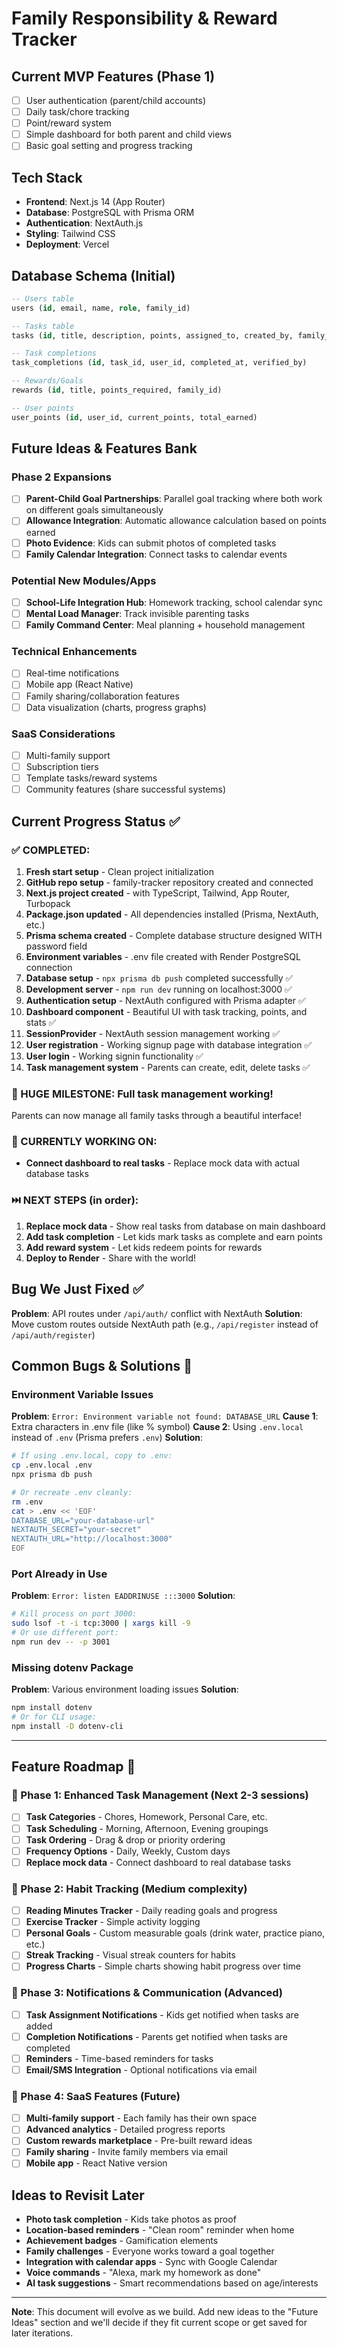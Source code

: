 # Family Responsibility & Reward Tracker

## Current MVP Features (Phase 1)
- [ ] User authentication (parent/child accounts)
- [ ] Daily task/chore tracking
- [ ] Point/reward system
- [ ] Simple dashboard for both parent and child views
- [ ] Basic goal setting and progress tracking

## Tech Stack
- **Frontend**: Next.js 14 (App Router)
- **Database**: PostgreSQL with Prisma ORM
- **Authentication**: NextAuth.js
- **Styling**: Tailwind CSS
- **Deployment**: Vercel

## Database Schema (Initial)
```sql
-- Users table
users (id, email, name, role, family_id)

-- Tasks table
tasks (id, title, description, points, assigned_to, created_by, family_id)

-- Task completions
task_completions (id, task_id, user_id, completed_at, verified_by)

-- Rewards/Goals
rewards (id, title, points_required, family_id)

-- User points
user_points (id, user_id, current_points, total_earned)
```

## Future Ideas & Features Bank

### Phase 2 Expansions
- [ ] **Parent-Child Goal Partnerships**: Parallel goal tracking where both work on different goals simultaneously
- [ ] **Allowance Integration**: Automatic allowance calculation based on points earned
- [ ] **Photo Evidence**: Kids can submit photos of completed tasks
- [ ] **Family Calendar Integration**: Connect tasks to calendar events

### Potential New Modules/Apps
- [ ] **School-Life Integration Hub**: Homework tracking, school calendar sync
- [ ] **Mental Load Manager**: Track invisible parenting tasks
- [ ] **Family Command Center**: Meal planning + household management

### Technical Enhancements
- [ ] Real-time notifications
- [ ] Mobile app (React Native)
- [ ] Family sharing/collaboration features
- [ ] Data visualization (charts, progress graphs)

### SaaS Considerations
- [ ] Multi-family support
- [ ] Subscription tiers
- [ ] Template tasks/reward systems
- [ ] Community features (share successful systems)

## Current Progress Status ✅

### ✅ COMPLETED:
1. **Fresh start setup** - Clean project initialization
2. **GitHub repo setup** - family-tracker repository created and connected
3. **Next.js project created** - with TypeScript, Tailwind, App Router, Turbopack
4. **Package.json updated** - All dependencies installed (Prisma, NextAuth, etc.)
5. **Prisma schema created** - Complete database structure designed WITH password field
6. **Environment variables** - .env file created with Render PostgreSQL connection
7. **Database setup** - `npx prisma db push` completed successfully ✅
8. **Development server** - `npm run dev` running on localhost:3000 ✅
9. **Authentication setup** - NextAuth configured with Prisma adapter ✅
10. **Dashboard component** - Beautiful UI with task tracking, points, and stats ✅
11. **SessionProvider** - NextAuth session management working ✅
12. **User registration** - Working signup page with database integration ✅
13. **User login** - Working signin functionality ✅
14. **Task management system** - Parents can create, edit, delete tasks ✅

### 🎉 HUGE MILESTONE: Full task management working!
Parents can now manage all family tasks through a beautiful interface!

### 🔄 CURRENTLY WORKING ON:
- **Connect dashboard to real tasks** - Replace mock data with actual database tasks

### ⏭️ NEXT STEPS (in order):
1. **Replace mock data** - Show real tasks from database on main dashboard
2. **Add task completion** - Let kids mark tasks as complete and earn points
3. **Add reward system** - Let kids redeem points for rewards
4. **Deploy to Render** - Share with the world!

## Bug We Just Fixed ✅
**Problem**: API routes under `/api/auth/` conflict with NextAuth
**Solution**: Move custom routes outside NextAuth path (e.g., `/api/register` instead of `/api/auth/register`)

## Common Bugs & Solutions 🐛

### Environment Variable Issues
**Problem**: `Error: Environment variable not found: DATABASE_URL`
**Cause 1**: Extra characters in .env file (like % symbol)
**Cause 2**: Using `.env.local` instead of `.env` (Prisma prefers `.env`)
**Solution**: 
```bash
# If using .env.local, copy to .env:
cp .env.local .env
npx prisma db push

# Or recreate .env cleanly:
rm .env
cat > .env << 'EOF'
DATABASE_URL="your-database-url"
NEXTAUTH_SECRET="your-secret"
NEXTAUTH_URL="http://localhost:3000"
EOF
```

### Port Already in Use
**Problem**: `Error: listen EADDRINUSE :::3000`
**Solution**: 
```bash
# Kill process on port 3000:
sudo lsof -t -i tcp:3000 | xargs kill -9
# Or use different port:
npm run dev -- -p 3001
```

### Missing dotenv Package
**Problem**: Various environment loading issues
**Solution**:
```bash
npm install dotenv
# Or for CLI usage:
npm install -D dotenv-cli
```

---

## Feature Roadmap 🚀

### 🔄 Phase 1: Enhanced Task Management (Next 2-3 sessions)
- [ ] **Task Categories** - Chores, Homework, Personal Care, etc.
- [ ] **Task Scheduling** - Morning, Afternoon, Evening groupings
- [ ] **Task Ordering** - Drag & drop or priority ordering
- [ ] **Frequency Options** - Daily, Weekly, Custom days
- [ ] **Replace mock data** - Connect dashboard to real database tasks

### 🎯 Phase 2: Habit Tracking (Medium complexity)
- [ ] **Reading Minutes Tracker** - Daily reading goals and progress
- [ ] **Exercise Tracker** - Simple activity logging
- [ ] **Personal Goals** - Custom measurable goals (drink water, practice piano, etc.)
- [ ] **Streak Tracking** - Visual streak counters for habits
- [ ] **Progress Charts** - Simple charts showing habit progress over time

### 🔔 Phase 3: Notifications & Communication (Advanced)
- [ ] **Task Assignment Notifications** - Kids get notified when tasks are added
- [ ] **Completion Notifications** - Parents get notified when tasks are completed
- [ ] **Reminders** - Time-based reminders for tasks
- [ ] **Email/SMS Integration** - Optional notifications via email

### 🚀 Phase 4: SaaS Features (Future)
- [ ] **Multi-family support** - Each family has their own space
- [ ] **Advanced analytics** - Detailed progress reports
- [ ] **Custom rewards marketplace** - Pre-built reward ideas
- [ ] **Family sharing** - Invite family members via email
- [ ] **Mobile app** - React Native version

## Ideas to Revisit Later
- **Photo task completion** - Kids take photos as proof
- **Location-based reminders** - "Clean room" reminder when home
- **Achievement badges** - Gamification elements
- **Family challenges** - Everyone works toward a goal together
- **Integration with calendar apps** - Sync with Google Calendar
- **Voice commands** - "Alexa, mark my homework as done"
- **AI task suggestions** - Smart recommendations based on age/interests

---
**Note**: This document will evolve as we build. Add new ideas to the "Future Ideas" section and we'll decide if they fit current scope or get saved for later iterations.